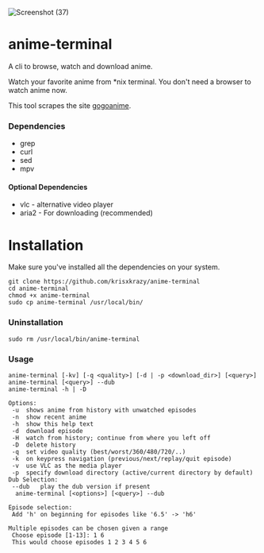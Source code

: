![Screenshot (37)](https://user-images.githubusercontent.com/75515498/150067805-fad1acde-589d-40da-b4b1-57a614e348ec.png)

# anime-terminal

A cli to browse, watch and download anime.

Watch your favorite anime from *nix terminal. You don't need a browser to watch anime now.

This tool scrapes the site [gogoanime](https://gogoanime.cm).

### Dependencies
- grep
- curl
- sed
- mpv

#### Optional Dependencies
- vlc - alternative video player
- aria2 - For downloading (recommended)

# Installation
Make sure you've installed all the dependencies on your system.
```
git clone https://github.com/krisxkrazy/anime-terminal
cd anime-terminal
chmod +x anime-terminal
sudo cp anime-terminal /usr/local/bin/
```
### Uninstallation
```
sudo rm /usr/local/bin/anime-terminal
```
### Usage
```
anime-terminal [-kv] [-q <quality>] [-d | -p <download_dir>] [<query>]
anime-terminal [<query>] --dub
anime-terminal -h | -D

Options:
 -u	 shows anime from history with unwatched episodes
 -n	 show recent anime
 -h	 show this help text
 -d	 download episode
 -H	 watch from history; continue from where you left off
 -D	 delete history
 -q	 set video quality (best/worst/360/480/720/..)
 -k	 on keypress navigation (previous/next/replay/quit episode)
 -v	 use VLC as the media player
 -p	 specify download directory (active/current directory by default)
Dub Selection:
 --dub	 play the dub version if present
  anime-terminal [<options>] [<query>] --dub

Episode selection:
 Add 'h' on beginning for episodes like '6.5' -> 'h6'
 
Multiple episodes can be chosen given a range
 Choose episode [1-13]: 1 6
 This would choose episodes 1 2 3 4 5 6
```
